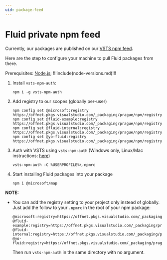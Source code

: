 ```yaml
---
uid: package-feed
---
```


# Fluid private npm feed

Currently, our packages are published on our [VSTS npm feed](https://offnet.visualstudio.com/officenet/_packaging?_a=feed&feed=fluid).

Here are the step to configure your machine to pull Fluid packages from there.

Prerequisites: [Node.js](https://nodejs.org); !!!include(node-versions.md)!!!

1. Install `vsts-npm-auth`:

    `npm i -g vsts-npm-auth`

2. Add registry to our scopes (globally per-user)

    ```
    npm config set @microsoft:registry https://offnet.pkgs.visualstudio.com/_packaging/prague/npm/registry/
    npm config set @fluid-example:registry https://offnet.pkgs.visualstudio.com/_packaging/prague/npm/registry/
    npm config set @fluid-internal:registry https://offnet.pkgs.visualstudio.com/_packaging/prague/npm/registry/
    npm config set @yo-fluid:registry https://offnet.pkgs.visualstudio.com/_packaging/prague/npm/registry/
    ```

3. Auth with VSTS using `vsts-npm-auth` (Windows only, Linux/Mac instructions:
   [here](https://docs.microsoft.com/en-us/azure/devops/artifacts/npm/npmrc?view=azure-devops&tabs=windows))

    `vsts-npm-auth -C %USERPROFILE%\.npmrc`

4. Start installing Fluid packages into your package

    `npm i @microsoft/map`


**NOTE:**

* You can add the registry setting to your project only instead of globally.
  Just add the follow to your `.npmrc` in the root of your npm package:

  ```
  @microsoft:registry=https://offnet.pkgs.visualstudio.com/_packaging/prague/npm/registry/
  @fluid-example:registry=https://offnet.pkgs.visualstudio.com/_packaging/prague/npm/registry/
  @fluid-internal:registry=https://offnet.pkgs.visualstudio.com/_packaging/prague/npm/registry/
  @yo-fluid:registry=https://offnet.pkgs.visualstudio.com/_packaging/prague/npm/registry/
  ```

  Then run `vsts-npm-auth` in the same directory with no argument.
